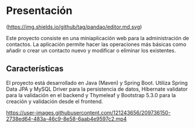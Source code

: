 # Presentación
(https://img.shields.io/github/tag/pandao/editor.md.svg) 

Este proyecto consiste en una miniaplicación web para la administración de contactos. La aplicación permite hacer las operaciones más básicas como añadir o crear un contacto nuevo y modificar o eliminar los existentes.

## Características
El proyecto está desarrollado en Java (Maven) y Spring Boot. Utiliza Spring Data JPA y MySQL Driver para la persistencia de datos, Hibernate validator para la validación en el backend y Thymeleaf y Bootstrap 5.3.0 para la creación y validación desde el frontend.

https://user-images.githubusercontent.com/121243656/209736150-2738ed64-483a-46c9-8e58-6aab4e9597c2.mp4
